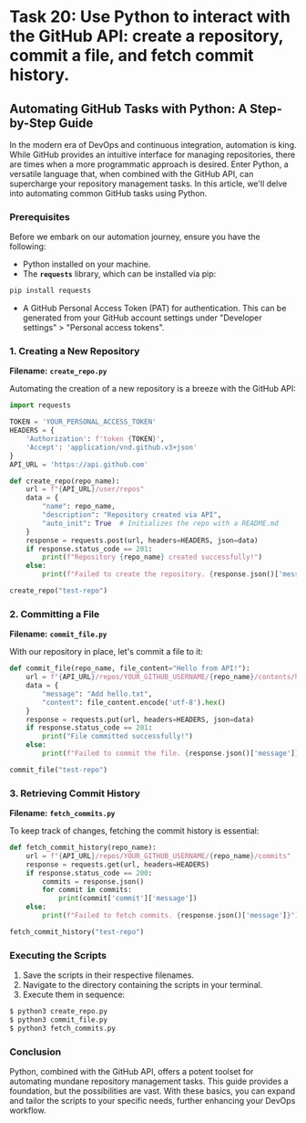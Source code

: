 # Task 20: Use Python to interact with the GitHub API: create a repository, commit a file, and fetch commit history.

## **Automating GitHub Tasks with Python: A Step-by-Step Guide**

In the modern era of DevOps and continuous integration, automation is king. While GitHub provides an intuitive interface for managing repositories, there are times when a more programmatic approach is desired. Enter Python, a versatile language that, when combined with the GitHub API, can supercharge your repository management tasks. In this article, we'll delve into automating common GitHub tasks using Python.

### **Prerequisites**

Before we embark on our automation journey, ensure you have the following:

- Python installed on your machine.
- The **`requests`** library, which can be installed via pip:

```bash
pip install requests
```

- A GitHub Personal Access Token (PAT) for authentication. This can be generated from your GitHub account settings under "Developer settings" > "Personal access tokens".

### **1. Creating a New Repository**

**Filename:** **`create_repo.py`**

Automating the creation of a new repository is a breeze with the GitHub API:

```python
import requests

TOKEN = 'YOUR_PERSONAL_ACCESS_TOKEN'
HEADERS = {
    'Authorization': f'token {TOKEN}',
    'Accept': 'application/vnd.github.v3+json'
}
API_URL = 'https://api.github.com'

def create_repo(repo_name):
    url = f"{API_URL}/user/repos"
    data = {
        "name": repo_name,
        "description": "Repository created via API",
        "auto_init": True  # Initializes the repo with a README.md
    }
    response = requests.post(url, headers=HEADERS, json=data)
    if response.status_code == 201:
        print(f"Repository {repo_name} created successfully!")
    else:
        print(f"Failed to create the repository. {response.json()['message']}")

create_repo("test-repo")
```

### **2. Committing a File**

**Filename:** **`commit_file.py`**

With our repository in place, let's commit a file to it:

```python
def commit_file(repo_name, file_content="Hello from API!"):
    url = f"{API_URL}/repos/YOUR_GITHUB_USERNAME/{repo_name}/contents/hello.txt"
    data = {
        "message": "Add hello.txt",
        "content": file_content.encode('utf-8').hex()
    }
    response = requests.put(url, headers=HEADERS, json=data)
    if response.status_code == 201:
        print("File committed successfully!")
    else:
        print(f"Failed to commit the file. {response.json()['message']}")

commit_file("test-repo")
```

### **3. Retrieving Commit History**

**Filename:** **`fetch_commits.py`**

To keep track of changes, fetching the commit history is essential:

```python
def fetch_commit_history(repo_name):
    url = f"{API_URL}/repos/YOUR_GITHUB_USERNAME/{repo_name}/commits"
    response = requests.get(url, headers=HEADERS)
    if response.status_code == 200:
        commits = response.json()
        for commit in commits:
            print(commit['commit']['message'])
    else:
        print(f"Failed to fetch commits. {response.json()['message']}")

fetch_commit_history("test-repo")
```

### **Executing the Scripts**

1. Save the scripts in their respective filenames.
2. Navigate to the directory containing the scripts in your terminal.
3. Execute them in sequence:

```bash
$ python3 create_repo.py
$ python3 commit_file.py
$ python3 fetch_commits.py
```

### **Conclusion**

Python, combined with the GitHub API, offers a potent toolset for automating mundane repository management tasks. This guide provides a foundation, but the possibilities are vast. With these basics, you can expand and tailor the scripts to your specific needs, further enhancing your DevOps workflow.